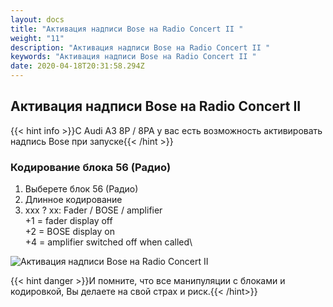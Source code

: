 ```yaml
---
layout: docs
title: "Активация надписи Bose на Radio Concert II "
weight: "11"
description: "Активация надписи Bose на Radio Concert II "
keywords: "Активация надписи Bose на Radio Concert II "
date: 2020-04-18T20:31:58.294Z
---
```

## Активация надписи Bose на Radio Concert II

{{< hint info >}}С Audi A3 8P / 8PA у вас есть возможность активировать надпись Bose при запуске{{< /hint >}}

### **Кодирование блока 56 (Радио)**

1. Выберете блок 56 (Радио)
2. Длинное кодирование
3. xxx ? xx: Fader / BOSE / amplifier\
   +1 = fader display off\
   +2 = BOSE display on\
   +4 = amplifier switched off when called\

![Активация надписи Bose на Radio Concert II ](/images/uploads/radio_concert_bose_title.jpg "Активация надписи Bose на Radio Concert II ")

{{< hint danger >}}И помните, что все манипуляции с блоками и кодировкой, Вы делаете на свой страх и риск.{{< /hint>}}